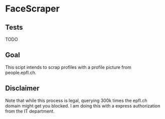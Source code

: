 # FaceScraper
## Tests
TODO

## Goal
This scipt intends to scrap profiles with a profile picture from people.epfl.ch.

## Disclaimer
Note that while this process is legal, querying 300k times the epfl.ch domain might get you blocked. I am doing this with a express authorization from the IT department.
